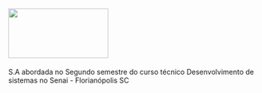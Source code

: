 # <img src="https://github.com/nicholas-sc-08/Projeto-SA-2a-Modulo-SENAI/blob/main/Projeto-SA/public/Logo_Footer.svg" width='200px' height='100px'/>
S.A abordada no Segundo semestre do curso técnico Desenvolvimento de sistemas no Senai - Florianópolis SC 

